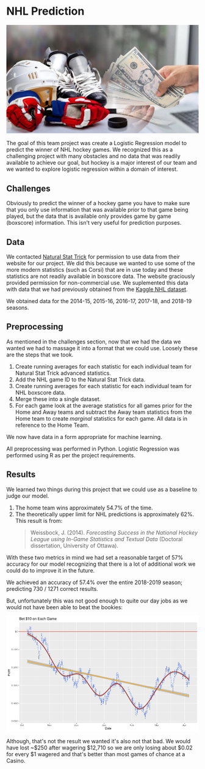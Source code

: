 # NHL Prediction

![More Fun](/imgs/hockey-betting.jpg)

The goal of this team project was create a Logistic Regression model to predict the winner of NHL hockey games. We recognized this as a challenging project with many obstacles and no data that was readily available to achieve our goal, but hockey is a major interest of our team and we wanted to explore logistic regression within a domain of interest.

## Challenges

Obviously to predict the winner of a hockey game you have to make sure that you only use information that was available prior to that game being played, but the data that is available only provides game by game (boxscore) information. This isn't very useful for prediction purposes.

## Data

We contacted [Natural Stat Trick](https://www.naturalstattrick.com/) for permission to use data from their website for our project. We did this because we wanted to use some of the more modern statistics (such as Corsi) that are in use today and these statistics are not readily available in boxscore data. The website graciously provided permission for non-commercial use. We suplemented this data with data that we had previously obtained from the [Kaggle NHL dataset](https://www.kaggle.com/martinellis/nhl-game-data).

We obtained data for the 2014-15, 2015-16, 2016-17, 2017-18, and 2018-19 seasons.

## Preprocessing

As mentioned in the challenges section, now that we had the data we wanted we had to massage it into a format that we could use. Loosely these are the steps that we took.

1. Create running averages for each statistic for each individual team for Natural Stat Trick advanced statistics.
2. Add the NHL game ID to the Natural Stat Trick data.
3. Create running averages for each statistic for each individual team for NHL boxscore data.
4. Merge these into a single dataset.
5. For each game look at the average statistics for all games prior for the Home and Away teams and subtract the Away team statistics from the Home team to create *marginal* statistics for each game. All data is in reference to the Home Team.

We now have data in a form appropriate for machine learning.

All preprocessing was performed in Python. Logistic Regression was performed using R as per the project requirements.

## Results

We learned two things during this project that we could use as a baseline to judge our model.

1. The home team wins approximately 54.7% of the time.
2. The theoretically upper limit for NHL predictions is approximately 62%. This result is from:
    > Weissbock, J. (2014). *Forecasting Success in the National Hockey League using In-Game Statistics and Textual Data* (Doctoral dissertation, University of Ottawa).

With these two metrics in mind we had set a reasonable target of 57% accuracy for our model recognizing that there is a lot of additional work we could do to improve it in the future.

We achieved an accuracy of 57.4% over the entire 2018-2019 season; predicting 730 / 1271 correct results.

But, unfortunately this was not good enough to quite our day jobs as we would not have been able to beat the bookies:

![Tough to beat](/imgs/results.png)

Although, that's not the result we wanted it's also not that bad. We would have lost ~$250 after wagering $12,710 so we are only losing about $0.02 for every $1 wagered and that's better than most games of chance at a Casino.
